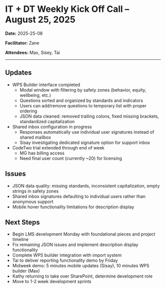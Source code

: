 # IT + DT Weekly Kick Off Call – August 25, 2025

**Date:** 2025-25-08

**Facilitator:** Zane

**Attendees:** Max, Sisey, Tai

---

## Updates

- WPS Builder interface completed
  - Modal window with filtering by safety zones (behavior, equity, wellbeing, etc.)
  - Questions sorted and organized by standards and indicators
  - Users can add/remove questions to temporary list with proper ordering
  - JSON data cleaned: removed trailing colons, fixed missing brackets, standardized capitalization
- Shared inbox configuration in progress
  - Responses automatically use individual user signatures instead of shared mailbox
  - Sisay investigating dedicated signature option for support inbox
- CodeTwo trial extended through end of week
  - MG has billing access
  - Need final user count (currently ~20) for licensing

## Issues

- JSON data quality: missing standards, inconsistent capitalization, empty strings in safety zones
- Shared inbox signatures defaulting to individual users rather than anonymous support
- Mobile hover functionality limitations for description display

## Next Steps

- Begin LMS development Monday with foundational pieces and project timeline
- Fix remaining JSON issues and implement description display functionality
- Complete WPS builder integration with import system
- Tai to deliver reporting functionality demo by Friday
- Midweek demo: 5 minutes mobile updates (Sisay), 10 minutes WPS builder (Max)
- Kathy returning to take over SharePoint, determine development role
- Move to 1-2 week development sprints
